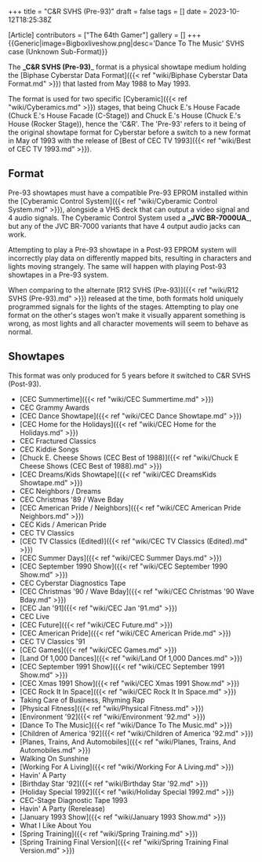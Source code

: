 +++
title = "C&R SVHS (Pre-93)"
draft = false
tags = []
date = 2023-10-12T18:25:38Z

[Article]
contributors = ["The 64th Gamer"]
gallery = []
+++
{{Generic|image=Bigboxliveshow.png|desc='Dance To The Music' SVHS case (Unknown Sub-Format)}}

The **_C&R SVHS (Pre-93)**_ format is a physical showtape medium holding the [Biphase Cyberstar Data Format]({{< ref "wiki/Biphase Cyberstar Data Format.md" >}}) that lasted from May 1988 to May 1993.

The format is used for two specific [Cyberamic]({{< ref "wiki/Cyberamics.md" >}}) stages, that being Chuck E.'s House Facade (Chuck E.'s House Facade (C-Stage)) and Chuck E.'s House (Chuck E.'s House (Rocker Stage)), hence the 'C&R'. The 'Pre-93' refers to it being of the original showtape format for Cyberstar before a switch to a new format in May of 1993 with the release of [Best of CEC TV 1993]({{< ref "wiki/Best of CEC TV 1993.md" >}}).

## Format ##
Pre-93 showtapes must have a compatible Pre-93 EPROM installed within the [Cyberamic Control System]({{< ref "wiki/Cyberamic Control System.md" >}}), alongside a VHS deck that can output a video signal and 4 audio signals. The Cyberamic Control System used a **_JVC BR-7000UA**_, but any of the JVC BR-7000 variants that have 4 output audio jacks can work.

Attempting to play a Pre-93 showtape in a Post-93 EPROM system will incorrectly play data on differently mapped bits, resulting in characters and lights moving strangely. The same will happen with playing Post-93 showtapes in a Pre-93 system.

When comparing to the alternate [R12 SVHS (Pre-93)]({{< ref "wiki/R12 SVHS (Pre-93).md" >}}) released at the time, both formats hold uniquely programmed signals for the lights of the stages. Attempting to play one format on the other's stages won't make it visually apparent something is wrong, as most lights and all character movements will seem to behave as normal.

## Showtapes ##
This format was only produced for 5 years before it switched to C&R SVHS (Post-93).

* [CEC Summertime]({{< ref "wiki/CEC Summertime.md" >}})
* CEC Grammy Awards 
* [CEC Dance Showtape]({{< ref "wiki/CEC Dance Showtape.md" >}})
* [CEC Home for the Holidays]({{< ref "wiki/CEC Home for the Holidays.md" >}}) 
* CEC Fractured Classics 
* CEC Kiddie Songs
* [Chuck E. Cheese Shows (CEC Best of 1988)]({{< ref "wiki/Chuck E Cheese Shows (CEC Best of 1988).md" >}})
* [CEC Dreams/Kids Showtape]({{< ref "wiki/CEC DreamsKids Showtape.md" >}})
* CEC Neighbors / Dreams
* CEC Christmas '89 / Wave Bday
* [CEC American Pride / Neighbors]({{< ref "wiki/CEC American Pride  Neighbors.md" >}}) 
* CEC Kids / American Pride
* CEC TV Classics
* [CEC TV Classics (Edited)]({{< ref "wiki/CEC TV Classics (Edited).md" >}})
* [CEC Summer Days]({{< ref "wiki/CEC Summer Days.md" >}}) 
* [CEC September 1990 Show]({{< ref "wiki/CEC September 1990 Show.md" >}})
* CEC Cyberstar Diagnostics Tape 
* [CEC Christmas '90 / Wave Bday]({{< ref "wiki/CEC Christmas '90  Wave Bday.md" >}})
* [CEC Jan '91]({{< ref "wiki/CEC Jan '91.md" >}}) 
* CEC Live
* [CEC Future]({{< ref "wiki/CEC Future.md" >}}) 
* [CEC American Pride]({{< ref "wiki/CEC American Pride.md" >}}) 
* CEC TV Classics '91 
* [CEC Games]({{< ref "wiki/CEC Games.md" >}}) 
* [Land Of 1,000 Dances]({{< ref "wiki/Land Of 1,000 Dances.md" >}})
* [CEC September 1991 Show]({{< ref "wiki/CEC September 1991 Show.md" >}}) 
* [CEC Xmas 1991 Show]({{< ref "wiki/CEC Xmas 1991 Show.md" >}}) 
* [CEC Rock It In Space]({{< ref "wiki/CEC Rock It In Space.md" >}})
* Taking Care of Business, Rhyming Rap 
* [Physical Fitness]({{< ref "wiki/Physical Fitness.md" >}})
* [Environment '92]({{< ref "wiki/Environment '92.md" >}})
* [Dance To The Music]({{< ref "wiki/Dance To The Music.md" >}})
* [Children of America '92]({{< ref "wiki/Children of America '92.md" >}}) 
* [Planes, Trains, And Automobiles]({{< ref "wiki/Planes, Trains, And Automobiles.md" >}}) 
* Walking On Sunshine
* [Working For A Living]({{< ref "wiki/Working For A Living.md" >}}) 
* Havin' A Party
* [Birthday Star '92]({{< ref "wiki/Birthday Star '92.md" >}})
* [Holiday Special 1992]({{< ref "wiki/Holiday Special 1992.md" >}})
* CEC-Stage Diagnostic Tape 1993
* Havin' A Party (Rerelease)
* [January 1993 Show]({{< ref "wiki/January 1993 Show.md" >}})
* What I Like About You
* [Spring Training]({{< ref "wiki/Spring Training.md" >}})
* [Spring Training Final Version]({{< ref "wiki/Spring Training Final Version.md" >}})